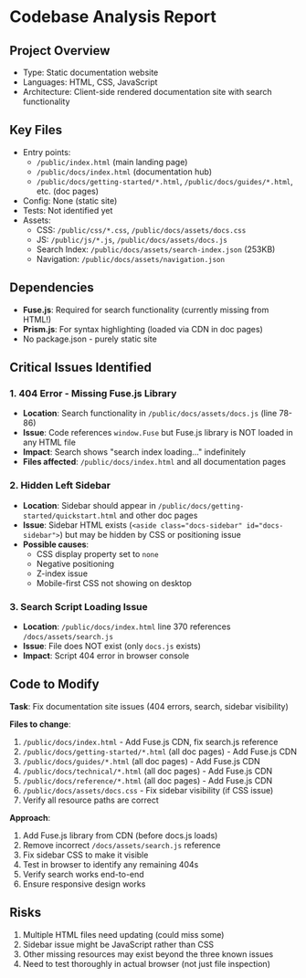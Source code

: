 # Codebase Analysis Report

## Project Overview
- Type: Static documentation website
- Languages: HTML, CSS, JavaScript
- Architecture: Client-side rendered documentation site with search functionality

## Key Files
- Entry points:
  - `/public/index.html` (main landing page)
  - `/public/docs/index.html` (documentation hub)
  - `/public/docs/getting-started/*.html`, `/public/docs/guides/*.html`, etc. (doc pages)
- Config: None (static site)
- Tests: Not identified yet
- Assets:
  - CSS: `/public/css/*.css`, `/public/docs/assets/docs.css`
  - JS: `/public/js/*.js`, `/public/docs/assets/docs.js`
  - Search Index: `/public/docs/assets/search-index.json` (253KB)
  - Navigation: `/public/docs/assets/navigation.json`

## Dependencies
- **Fuse.js**: Required for search functionality (currently missing from HTML!)
- **Prism.js**: For syntax highlighting (loaded via CDN in doc pages)
- No package.json - purely static site

## Critical Issues Identified

### 1. **404 Error - Missing Fuse.js Library**
- **Location**: Search functionality in `/public/docs/assets/docs.js` (line 78-86)
- **Issue**: Code references `window.Fuse` but Fuse.js library is NOT loaded in any HTML file
- **Impact**: Search shows "search index loading..." indefinitely
- **Files affected**: `/public/docs/index.html` and all documentation pages

### 2. **Hidden Left Sidebar**
- **Location**: Sidebar should appear in `/public/docs/getting-started/quickstart.html` and other doc pages
- **Issue**: Sidebar HTML exists (`<aside class="docs-sidebar" id="docs-sidebar">`) but may be hidden by CSS or positioning issue
- **Possible causes**:
  - CSS display property set to `none`
  - Negative positioning
  - Z-index issue
  - Mobile-first CSS not showing on desktop

### 3. **Search Script Loading Issue**
- **Location**: `/public/docs/index.html` line 370 references `/docs/assets/search.js`
- **Issue**: File does NOT exist (only `docs.js` exists)
- **Impact**: Script 404 error in browser console

## Code to Modify

**Task**: Fix documentation site issues (404 errors, search, sidebar visibility)

**Files to change**:
1. `/public/docs/index.html` - Add Fuse.js CDN, fix search.js reference
2. `/public/docs/getting-started/*.html` (all doc pages) - Add Fuse.js CDN
3. `/public/docs/guides/*.html` (all doc pages) - Add Fuse.js CDN
4. `/public/docs/technical/*.html` (all doc pages) - Add Fuse.js CDN
5. `/public/docs/reference/*.html` (all doc pages) - Add Fuse.js CDN
6. `/public/docs/assets/docs.css` - Fix sidebar visibility (if CSS issue)
7. Verify all resource paths are correct

**Approach**:
1. Add Fuse.js library from CDN (before docs.js loads)
2. Remove incorrect `/docs/assets/search.js` reference
3. Fix sidebar CSS to make it visible
4. Test in browser to identify any remaining 404s
5. Verify search works end-to-end
6. Ensure responsive design works

## Risks
1. Multiple HTML files need updating (could miss some)
2. Sidebar issue might be JavaScript rather than CSS
3. Other missing resources may exist beyond the three known issues
4. Need to test thoroughly in actual browser (not just file inspection)
